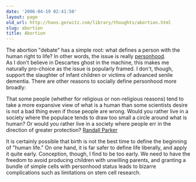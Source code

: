 ```yaml
---
date: '2006-04-19 02:41:50'
layout: page
old_url: http://hans.gerwitz.com/library/thoughts/abortion.html
slug: abortion
title: Abortion
---
```


The abortion "debate" has a simple root: what defines a person with the human right to life?  In other words, the issue is really [personhood][1].  
As I don't believe in Descartes ghost in the machine, this makes me naturally pro-choice as the issue is popularly framed.  I don't, though, support the slaughter of infant children or victims of advanced senile dementia.  There are other reasons to socially define personhood more broadly:


   [1]: personhood

> 
That some people (whether for religious or non-religious reasons) tend to take a more expansive view of what is a human than some scientists desire is not a bad thing even if those people are wrong. Would you rather live in a society where the populace tends to draw too small a circle around what is human? Or would you rather live in a society where people err in the direction of greater protection? 
[Randall Parker][2]

   [2]: http://www.futurepundit.com/archives/002411.html

  
It is certainly possible that birth is not the best time to define the beginning of "human life."  On one hand, it is far safer to define life liberally, and apply it quite early.  Conception, though, I find to be too early.  We need to have the freedom to avoid producing children with unwilling parents, and granting a bundle of simple cells with personhood status leads to bizarre complications such as limitations on stem cell research.

